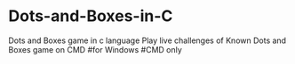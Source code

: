 # Dots-and-Boxes-in-C
Dots and Boxes game in c language
Play live challenges of Known Dots and Boxes game on CMD 
#for Windows 
#CMD only
